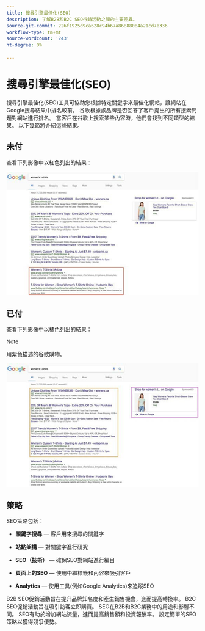 ```yaml
---
title: 搜尋引擎最佳化(SEO)
description: 了解B2B和B2C SEO行銷活動之間的主要差異。
source-git-commit: 226f1925d9ca628c94b67a86888084a21cd7e336
workflow-type: tm+mt
source-wordcount: '243'
ht-degree: 0%

---
```



# 搜尋引擎最佳化(SEO)

搜尋引擎最佳化(SEO)工具可協助您根據特定關鍵字來最佳化網站，讓網站在Google搜尋結果中排名較前。 谷歌根據該品牌是否回答了客戶提出的所有搜索問題對網站進行排名。 當客戶在谷歌上搜索某些內容時，他們會找到不同類型的結果。 以下幾節將介紹這些結果。

## 未付

查看下列影像中以紅色列出的結果：

![未付的SEO Google搜尋結果](../../assets/playbooks/seo-unpaid.png)

## 已付

查看下列影像中以橘色列出的結果：

>[!NOTE]
>
>用紫色描述的谷歌購物。

![付費SEO Google搜尋結果](../../assets/playbooks/seo-paid.png)

## 策略

SEO策略包括：

- **關鍵字搜尋** — 客戶用來搜尋的關鍵字

- **站點架構** — 對關鍵字進行研究

- **SEO（技術）** — 確保SEO對網站進行編目

- **頁面上的SEO** — 使用中繼標籤和內容來吸引客戶

- **Analytics** — 使用工具(例如Google Analytics)來追蹤SEO

B2B SEO促銷活動旨在提升品牌知名度和產生銷售機會，進而提高轉換率。 B2C SEO促銷活動旨在吸引訪客立即購買。 SEO在B2B和B2C業務中的用途和影響不同。 SEO有助於增加網站流量，進而提高銷售額和投資報酬率。 設定簡單的SEO策略以獲得競爭優勢。
